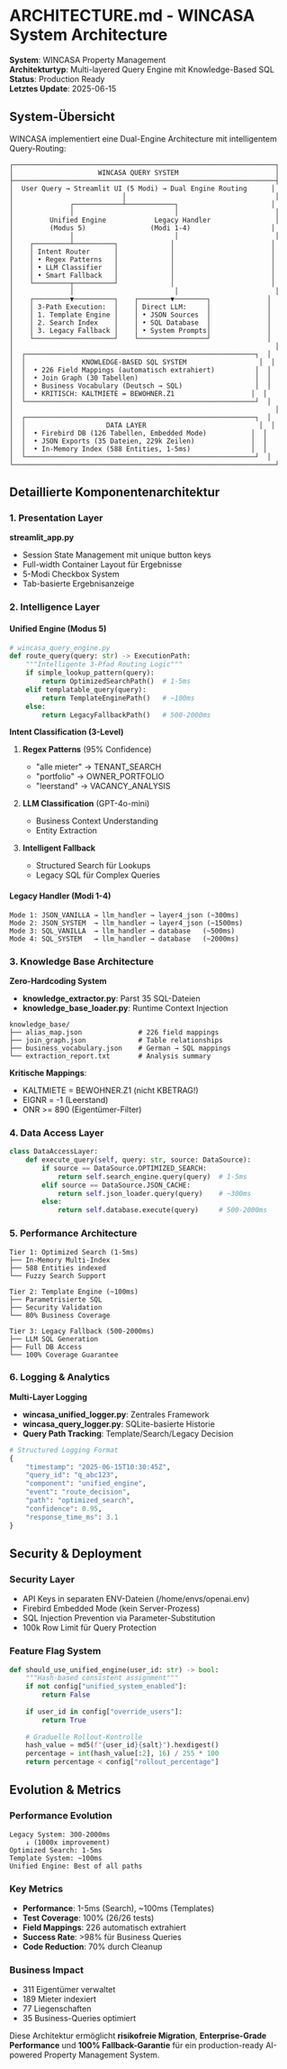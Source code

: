 # ARCHITECTURE.md - WINCASA System Architecture

**System**: WINCASA Property Management  
**Architekturtyp**: Multi-layered Query Engine mit Knowledge-Based SQL  
**Status**: Production Ready  
**Letztes Update**: 2025-06-15

## System-Übersicht

WINCASA implementiert eine Dual-Engine Architecture mit intelligentem Query-Routing:

```
┌─────────────────────────────────────────────────────────────────┐
│                     WINCASA QUERY SYSTEM                        │
├─────────────────────────────────────────────────────────────────┤
│  User Query → Streamlit UI (5 Modi) → Dual Engine Routing      │
│                           │                                     │
│              ┌────────────┴────────────┐                       │
│              │                         │                        │
│         Unified Engine            Legacy Handler                │
│         (Modus 5)                (Modi 1-4)                    │
│              │                         │                        │
│    ┌─────────┴──────────┐             │                        │
│    │ Intent Router      │             │                        │
│    │ • Regex Patterns   │             │                        │
│    │ • LLM Classifier   │             │                        │
│    │ • Smart Fallback   │             │                        │
│    └─────────┬──────────┘             │                        │
│              │                         │                        │
│    ┌─────────▼──────────┐    ┌────────▼────────┐              │
│    │ 3-Path Execution:  │    │ Direct LLM:     │              │
│    │ 1. Template Engine │    │ • JSON Sources  │              │
│    │ 2. Search Index    │    │ • SQL Database  │              │
│    │ 3. Legacy Fallback │    │ • System Prompts│              │
│    └────────────────────┘    └─────────────────┘              │
│                                                                 │
│  ┌─────────────────────────────────────────────────────────┐  │
│  │              KNOWLEDGE-BASED SQL SYSTEM                  │  │
│  │  • 226 Field Mappings (automatisch extrahiert)          │  │
│  │  • Join Graph (30 Tabellen)                             │  │
│  │  • Business Vocabulary (Deutsch → SQL)                  │  │
│  │  • KRITISCH: KALTMIETE = BEWOHNER.Z1                   │  │
│  └─────────────────────────────────────────────────────────┘  │
│                                                                 │
│  ┌─────────────────────────────────────────────────────────┐  │
│  │                    DATA LAYER                            │  │
│  │  • Firebird DB (126 Tabellen, Embedded Mode)           │  │
│  │  • JSON Exports (35 Dateien, 229k Zeilen)              │  │
│  │  • In-Memory Index (588 Entities, 1-5ms)               │  │
│  └─────────────────────────────────────────────────────────┘  │
└─────────────────────────────────────────────────────────────────┘
```

## Detaillierte Komponentenarchitektur

### 1. Presentation Layer

**streamlit_app.py**
- Session State Management mit unique button keys
- Full-width Container Layout für Ergebnisse
- 5-Modi Checkbox System
- Tab-basierte Ergebnisanzeige

### 2. Intelligence Layer

#### Unified Engine (Modus 5)
```python
# wincasa_query_engine.py
def route_query(query: str) -> ExecutionPath:
    """Intelligente 3-Pfad Routing Logic"""
    if simple_lookup_pattern(query):
        return OptimizedSearchPath()  # 1-5ms
    elif templatable_query(query):
        return TemplateEnginePath()   # ~100ms
    else:
        return LegacyFallbackPath()   # 500-2000ms
```

**Intent Classification (3-Level)**
1. **Regex Patterns** (95% Confidence)
   - "alle mieter" → TENANT_SEARCH
   - "portfolio" → OWNER_PORTFOLIO
   - "leerstand" → VACANCY_ANALYSIS
   
2. **LLM Classification** (GPT-4o-mini)
   - Business Context Understanding
   - Entity Extraction
   
3. **Intelligent Fallback**
   - Structured Search für Lookups
   - Legacy SQL für Complex Queries

#### Legacy Handler (Modi 1-4)
```
Mode 1: JSON_VANILLA → llm_handler → layer4_json (~300ms)
Mode 2: JSON_SYSTEM  → llm_handler → layer4_json (~1500ms)
Mode 3: SQL_VANILLA  → llm_handler → database   (~500ms)
Mode 4: SQL_SYSTEM   → llm_handler → database   (~2000ms)
```

### 3. Knowledge Base Architecture

**Zero-Hardcoding System**
- **knowledge_extractor.py**: Parst 35 SQL-Dateien
- **knowledge_base_loader.py**: Runtime Context Injection

```
knowledge_base/
├── alias_map.json              # 226 field mappings
├── join_graph.json             # Table relationships
├── business_vocabulary.json    # German → SQL mappings
└── extraction_report.txt       # Analysis summary
```

**Kritische Mappings**:
- KALTMIETE = BEWOHNER.Z1 (nicht KBETRAG!)
- EIGNR = -1 (Leerstand)
- ONR >= 890 (Eigentümer-Filter)

### 4. Data Access Layer

```python
class DataAccessLayer:
    def execute_query(self, query: str, source: DataSource):
        if source == DataSource.OPTIMIZED_SEARCH:
            return self.search_engine.query(query)  # 1-5ms
        elif source == DataSource.JSON_CACHE:
            return self.json_loader.query(query)    # ~300ms
        else:
            return self.database.execute(query)     # 500-2000ms
```

### 5. Performance Architecture

```
Tier 1: Optimized Search (1-5ms)
├── In-Memory Multi-Index
├── 588 Entities indexed
└── Fuzzy Search Support

Tier 2: Template Engine (~100ms)
├── Parametrisierte SQL
├── Security Validation
└── 80% Business Coverage

Tier 3: Legacy Fallback (500-2000ms)
├── LLM SQL Generation
├── Full DB Access
└── 100% Coverage Guarantee
```

### 6. Logging & Analytics

**Multi-Layer Logging**
- **wincasa_unified_logger.py**: Zentrales Framework
- **wincasa_query_logger.py**: SQLite-basierte Historie
- **Query Path Tracking**: Template/Search/Legacy Decision

```python
# Structured Logging Format
{
    "timestamp": "2025-06-15T10:30:45Z",
    "query_id": "q_abc123",
    "component": "unified_engine",
    "event": "route_decision",
    "path": "optimized_search",
    "confidence": 0.95,
    "response_time_ms": 3.1
}
```

## Security & Deployment

### Security Layer
- API Keys in separaten ENV-Dateien (/home/envs/openai.env)
- Firebird Embedded Mode (kein Server-Prozess)
- SQL Injection Prevention via Parameter-Substitution
- 100k Row Limit für Query Protection

### Feature Flag System
```python
def should_use_unified_engine(user_id: str) -> bool:
    """Hash-based consistent assignment"""
    if not config["unified_system_enabled"]:
        return False
    
    if user_id in config["override_users"]:
        return True
    
    # Graduelle Rollout-Kontrolle
    hash_value = md5(f"{user_id}{salt}").hexdigest()
    percentage = int(hash_value[:2], 16) / 255 * 100
    return percentage < config["rollout_percentage"]
```

## Evolution & Metrics

### Performance Evolution
```
Legacy System: 300-2000ms
    ↓ (1000x improvement)
Optimized Search: 1-5ms
Template System: ~100ms
Unified Engine: Best of all paths
```

### Key Metrics
- **Performance**: 1-5ms (Search), ~100ms (Templates)
- **Test Coverage**: 100% (26/26 tests)
- **Field Mappings**: 226 automatisch extrahiert
- **Success Rate**: >98% für Business Queries
- **Code Reduction**: 70% durch Cleanup

### Business Impact
- 311 Eigentümer verwaltet
- 189 Mieter indexiert
- 77 Liegenschaften
- 35 Business-Queries optimiert

Diese Architektur ermöglicht **risikofreie Migration**, **Enterprise-Grade Performance** und **100% Fallback-Garantie** für ein production-ready AI-powered Property Management System.